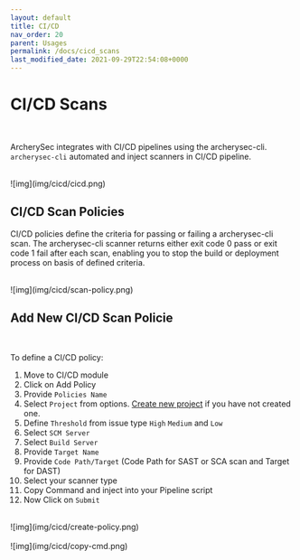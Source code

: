 ```yaml
---
layout: default
title: CI/CD
nav_order: 20
parent: Usages
permalink: /docs/cicd_scans
last_modified_date: 2021-09-29T22:54:08+0000
---
```


# CI/CD Scans

<br>

ArcherySec integrates with CI/CD pipelines using the archerysec-cli. `archerysec-cli` automated and inject scanners in CI/CD pipeline.

<br>
![img](img/cicd/cicd.png)
<br>


## CI/CD Scan Policies

CI/CD policies define the criteria for passing or failing a archerysec-cli scan. The archerysec-cli scanner returns either exit code 0 pass or exit code 1 fail after each scan, enabling you to stop the build or deployment process on basis of defined criteria.

<br>
![img](img/cicd/scan-policy.png)
<br>

## Add New CI/CD Scan Policie

<br>

To define a CI/CD policy:

1. Move to CI/CD module 
2. Click on Add Policy
3. Provide `Policies Name`
4. Select `Project` from options. [Create new project](/) if you have not created one.
5. Define `Threshold` from issue type `High` `Medium` and `Low`
6. Select `SCM Server`
7. Select `Build Server`
8. Provide `Target Name`
9. Provide `Code Path/Target` (Code Path for SAST or SCA scan and Target for DAST)
10. Select your scanner type
11. Copy Command and inject into your Pipeline script
12. Now Click on `Submit`

<br>
![img](img/cicd/create-policy.png)
<br>

<br>
![img](img/cicd/copy-cmd.png)
<br>